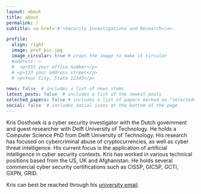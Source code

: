 ```yaml
---
layout: about
title: about
permalink: /
subtitle: <a href='#'>Security Investigations and Research</a>.

profile:
  align: right
  image: prof_pic.jpg
  image_circular: true # crops the image to make it circular
  #address: >
  #  <p>555 your office number</p>
  # <p>123 your address street</p>
  # <p>Your City, State 12345</p>

news: false  # includes a list of news items
latest_posts: false  # includes a list of the newest posts
selected_papers: false # includes a list of papers marked as "selected={true}"
social: false  # includes social icons at the bottom of the page
---
```


Kris Oosthoek is a cyber security investigator with the Dutch government and guest researcher with Delft University of Technology. He holds a Computer Science PhD from Delft University of Technology. His research has focused on cybercriminal abuse of cryptocurrencies, as well as cyber threat intelligence. His current focus is the application of artificial intelligence in cyber security contexts. Kris has worked in various technical positions based from the US, UK and Afghanistan. He holds several commercial cyber security certifications such as CISSP, GICSP, GCTI, GXPN, GRID.

Kris can best be reached through his <a href="mailto:{{ 'k.oosthoek@tudelft.nl' | encode_email }}" title="university email">university email</a>.